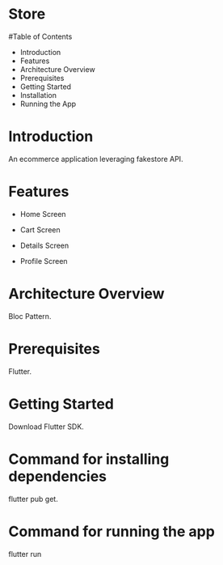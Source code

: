 # Store

#Table of Contents
- Introduction
- Features
- Architecture Overview
- Prerequisites
- Getting Started
- Installation
- Running the App


# Introduction
An ecommerce application leveraging fakestore API.

# Features
- Home Screen

- Cart Screen

- Details Screen

- Profile Screen

# Architecture Overview
 Bloc Pattern.


# Prerequisites
Flutter.

# Getting Started
Download Flutter SDK.


# Command for installing dependencies
flutter pub get.


# Command for running the app
flutter run



